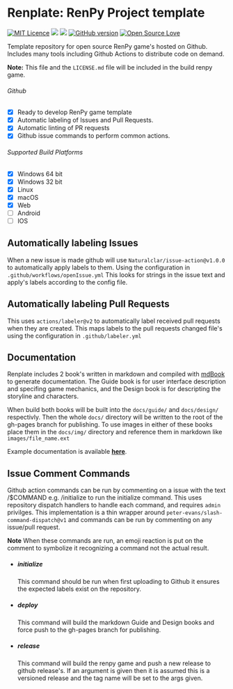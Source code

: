 # Renplate: RenPy Project template

[![MIT Licence](https://badges.frapsoft.com/os/mit/mit.svg?v=103)](https://opensource.org/licenses/mit-license.php)
[![](https://github.com/Bytebuddha/renplate/workflows/.github/workflows/deployCommand.yml/badge.svg)](https://github.com/bytebuddha/renplate/actions)
[![](https://github.com/Bytebuddha/renplate/workflows/.github/workflows/releaseCommand.yml/badge.svg)](https://github.com/bytebuddha/renplate/actions)
[![GitHub version](https://badge.fury.io/gh/Bytebuddha%2Frenplate.svg)](https://github.com/Bytebuddha/replate)
[![Open Source Love](https://badges.frapsoft.com/os/v1/open-source.svg?v=103)](https://github.com/ellerbrock/open-source-badges/)


Template repository for open source RenPy game's hosted on Github. Includes many
tools including Github Actions to distribute code on demand.

**Note:** This file and the `LICENSE.md` file will be included in the build
renpy game.

###### Github
  - [x] Ready to develop RenPy game template
  - [x] Automatic labeling of Issues and Pull Requests.
  - [x] Automatic linting of PR requests
  - [x] Github issue commands to perform common actions.

###### Supported Build Platforms
  - [x] Windows 64 bit
  - [x] Windows 32 bit
  - [x] Linux
  - [x] macOS
  - [x] Web
  - [ ] Android
  - [ ] IOS

## Automatically labeling Issues
  When a new issue is made github will use `Naturalclar/issue-action@v1.0.0` to
  automatically apply labels to them. Using the configuration in
  `.github/workflows/openIssue.yml` This looks for strings in the issue text and
  apply's labels according to the config file.

## Automatically labeling Pull Requests
  This uses `actions/labeler@v2` to automatically label received pull requests
  when they are created. This maps labels to the pull requests changed file's
  using the configuration in `.github/labeler.yml`

## Documentation

  Renplate includes 2 book's written in markdown and compiled with
  [mdBook](https://github.com/rust-lang/mdBook) to generate documentation.
  The Guide book is for user interface description and specifing game
  mechanics, and the Design book is for descripting the storyline and characters.

  When build both books will be built into the `docs/guide/` and `docs/design/`
  respectivly. Then the whole `docs/` directory will be written to the root
  of the gh-pages branch for publishing. To use images in either of these books
  place them in the `docs/img/` directory and reference them in markdown like
  `images/file_name.ext`

  Example documentation is available [**here**](https://shadowpixie.github.io/renplate/).

## Issue Comment Commands
  Github action commands can be run by commenting on a issue with the text
  /$COMMAND e.g. /initialize to run the initialize command. This uses repository
  dispatch handlers to handle each command, and requires `admin` privilges. This
  implementation is a thin wrapper around `peter-evans/slash-command-dispatch@v1`
  and commands can be run by commenting on any issue/pull request.

  **Note** When these commands are run, an emoji reaction is put on the comment
  to symbolize it recognizing a command not the actual result.


  - ##### initialize
      This command should be run when first uploading to Github it ensures
      the expected labels exist on the repository.

  - ##### deploy
    This command will build the markdown Guide and Design books and force
    push to the gh-pages branch for publishing.

  - ##### release
    This command will build the renpy game and push a new release to github
    release's. If an argument is given then it is assumed this is a versioned
    release and the tag name will be set to the args given.
